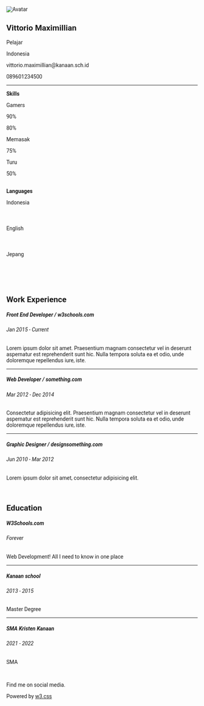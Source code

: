 <!DOCTYPE html>
<html>
<title>W3.CSS Template</title>
<meta charset="UTF-8">
    <meta name="viewport" content="width=device-width, initial-scale=1">
    <link rel="stylesheet" href="https://www.w3schools.com/w3css/4/w3.css">
    <link rel='stylesheet' href='https://badoystudio.com/cloudme.fonts.googleapis.com/css?family=Roboto'>
    <link rel="stylesheet" href="https://cdnjs.cloudflare.com/ajax/libs/font-awesome/4.7.0/css/font-awesome.min.css">
<style>
html,body,h1,h2,h3,h4,h5,h6 {font-family: "Roboto", sans-serif}
</style>
<body class="w3-light-grey">

<!-- Page Container -->
<div class="w3-content w3-margin-top" style="max-width:1400px;">

<!-- The Grid -->
<div class="w3-row-padding">

<!-- Left Column -->
<div class="w3-third">

<div class="w3-white w3-text-grey w3-card-4">
<div class="w3-display-container">
<img src="IMG-20220622-WA0091.jpg"width:100%" alt="Avatar">
<div class="w3-display-bottomleft w3-container w3-text-black">
<h2>Vittorio Maximillian</h2>
</div>
</div>
<div class="w3-container">
<p><i class="fa fa-briefcase fa-fw w3-margin-right w3-large w3-text-teal"></i>Pelajar</p>
<p><i class="fa fa-home fa-fw w3-margin-right w3-large w3-text-teal"></i>Indonesia</p>
<p><i class="fa fa-envelope fa-fw w3-margin-right w3-large w3-text-teal"></i>vittorio.maximillian@kanaan.sch.id</p>
<p><i class="fa fa-phone fa-fw w3-margin-right w3-large w3-text-teal"></i>089601234500</p>
<hr>

<p class="w3-large"><b><i class="fa fa-asterisk fa-fw w3-margin-right w3-text-teal"></i>Skills</b></p>
<p>Gamers</p>
<div class="w3-light-grey w3-round-xlarge w3-small">
<div class="w3-container w3-center w3-round-xlarge w3-teal" style="width:90%">90%</div>
</div>
<p></p>
<div class="w3-light-grey w3-round-xlarge w3-small">
<div class="w3-container w3-center w3-round-xlarge w3-teal" style="width:80%">
<div class="w3-center w3-text-white">80%</div>
</div>
</div>
<p>Memasak</p>
<div class="w3-light-grey w3-round-xlarge w3-small">
<div class="w3-container w3-center w3-round-xlarge w3-teal" style="width:75%">75%</div>
</div>
<p>Turu</p>
<div class="w3-light-grey w3-round-xlarge w3-small">
<div class="w3-container w3-center w3-round-xlarge w3-teal" style="width:50%">50%</div>
</div>
<br>

<p class="w3-large w3-text-theme"><b><i class="fa fa-globe fa-fw w3-margin-right w3-text-teal"></i>Languages</b></p>
<p>Indonesia</p>
<div class="w3-light-grey w3-round-xlarge">
<div class="w3-round-xlarge w3-teal" style="height:24px;width:100%"></div>
</div>
<p>English</p>
<div class="w3-light-grey w3-round-xlarge">
<div class="w3-round-xlarge w3-teal" style="height:24px;width:55%"></div>
</div>
<p>Jepang</p>
<div class="w3-light-grey w3-round-xlarge">
<div class="w3-round-xlarge w3-teal" style="height:24px;width:25%"></div>
</div>
<br>
</div>
</div><br>

<!-- End Left Column -->
</div>

<!-- Right Column -->
<div class="w3-twothird">

<div class="w3-container w3-card w3-white w3-margin-bottom">
<h2 class="w3-text-grey w3-padding-16"><i class="fa fa-suitcase fa-fw w3-margin-right w3-xxlarge w3-text-teal"></i>Work Experience</h2>
<div class="w3-container">
<h5 class="w3-opacity"><b>Front End Developer / w3schools.com</b></h5>
<h6 class="w3-text-teal"><i class="fa fa-calendar fa-fw w3-margin-right"></i>Jan 2015 - <span class="w3-tag w3-teal w3-round">Current</span></h6>
<p>Lorem ipsum dolor sit amet. Praesentium magnam consectetur vel in deserunt aspernatur est reprehenderit sunt hic. Nulla tempora soluta ea et odio, unde doloremque repellendus iure, iste.</p>
<hr>
</div>
<div class="w3-container">
<h5 class="w3-opacity"><b>Web Developer / something.com</b></h5>
<h6 class="w3-text-teal"><i class="fa fa-calendar fa-fw w3-margin-right"></i>Mar 2012 - Dec 2014</h6>
<p>Consectetur adipisicing elit. Praesentium magnam consectetur vel in deserunt aspernatur est reprehenderit sunt hic. Nulla tempora soluta ea et odio, unde doloremque repellendus iure, iste.</p>
<hr>
</div>
<div class="w3-container">
<h5 class="w3-opacity"><b>Graphic Designer / designsomething.com</b></h5>
<h6 class="w3-text-teal"><i class="fa fa-calendar fa-fw w3-margin-right"></i>Jun 2010 - Mar 2012</h6>
<p>Lorem ipsum dolor sit amet, consectetur adipisicing elit. </p><br>
</div>
</div>

<div class="w3-container w3-card w3-white">
<h2 class="w3-text-grey w3-padding-16"><i class="fa fa-certificate fa-fw w3-margin-right w3-xxlarge w3-text-teal"></i>Education</h2>
<div class="w3-container">
<h5 class="w3-opacity"><b>W3Schools.com</b></h5>
<h6 class="w3-text-teal"><i class="fa fa-calendar fa-fw w3-margin-right"></i>Forever</h6>
<p>Web Development! All I need to know in one place</p>
<hr>
</div>
<div class="w3-container">
<h5 class="w3-opacity"><b>Kanaan school</b></h5>
<h6 class="w3-text-teal"><i class="fa fa-calendar fa-fw w3-margin-right"></i>2013 - 2015</h6>
<p>Master Degree</p>
<hr>
</div>
<div class="w3-container">
<h5 class="w3-opacity"><b>SMA Kristen Kanaan</b></h5>
<h6 class="w3-text-teal"><i class="fa fa-calendar fa-fw w3-margin-right"></i>2021 - 2022</h6>
<p>SMA</p><br>
</div>
</div>

<!-- End Right Column -->
</div>

<!-- End Grid -->
</div>

<!-- End Page Container -->
</div>

<footer class="w3-container w3-teal w3-center w3-margin-top">
<p>Find me on social media.</p>
<i class="fa fa-facebook-official w3-hover-opacity"></i>
<i class="fa fa-instagram w3-hover-opacity"></i>
<i class="fa fa-snapchat w3-hover-opacity"></i>
<i class="fa fa-pinterest-p w3-hover-opacity"></i>
<i class="fa fa-twitter w3-hover-opacity"></i>
<i class="fa fa-linkedin w3-hover-opacity"></i>
<p>Powered by <a href="https://www.w3schools.com/w3css/default.asp" target="_blank">w3.css</a></p>
</footer>

</body>
</html>
